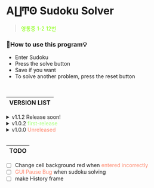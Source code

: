 # A∐Ͳʘ Sudoku Solver
> <span style="color:#80FF00">영통중 1-2 12번 </span>

### 📢How to use this program💡
  - Enter Sudoku
- Press the solve button
- Save if you want
- To solve another problem, press the reset button

<br>

| VERSION LIST |
|---|

<details>
<summary>v1.1.2 Release soon!</summary>

> <span style="color:#FFB26E"> Scheduled to be released on December 04, 23
</span>

* [x] __program name change__ sudoku solver -> A∐Ͳʘ Sudoku Solver
* [x] __add load function__
* [ ] __add history function__
* [x] __add menu__
</details>

<details>
<summary>v1.0.2 <span style="color:#9FFF6E">first-release</span></summary>

> <span style="color:#FFB26E"> first released November 24, 23 
</span>

* __Add Color for Selected Cells__
* __UI change__ (tkinter -> customtkinter)
* __bug improvement__
</details>

<details>
<summary>v1.0.0 <span style="color:#FF886E">Unreleased</span></summary>

> <span style="color:#FF886E"> Unreleased July 16, 23
</span>

* Add Color for Selected Cells
* UI change
* 
</details>

<br>

|TODO|
|---|
- [ ] Change cell background red when <span style="color:#FF886E">entered incorrectly</span>
- [ ] <span style="color:#FF886E">GUI Pause Bug</span> when sudoku solving
- [ ] make History frame
